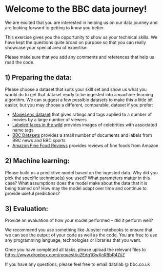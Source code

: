 # Welcome to the BBC data journey!

We are excited that you are interested in helping us on our data journey and are looking forward to getting to know you better.

This exercise gives you the opportunity to show us your technical skills. We have kept the questions quite broad on purpose so that you can really showcase your special area of expertise. 

Please make sure that you add any comments and references that help us read the code.

## 1) Preparing the data:
Please choose a dataset that suits your skill set and show us what you would do to get that dataset ready to be ingested into a machine-learning algorithm.
We can suggest a few possible datasets to make this a little bit easier, but you may choose a different, comparable, dataset if you prefer:
-	[MovieLens dataset](https://grouplens.org/datasets/movielens/) that gives ratings and tags applied to a number of movies by a large number of viewers
-	[Labeled faces in the wild](http://vis-www.cs.umass.edu/lfw/) provides images of celebrities with associated name tags
-	[BBC Datasets](http://mlg.ucd.ie/datasets/bbc.html) provides a small number of documents and labels from BBC news and BBC sports
- [Amazon Fine Food Reviews](https://www.kaggle.com/qwikfix/amazon-recommendation-dataset/data) provides reviews of fine foods from Amazon

## 2) Machine learning:
Please build us a predictive model based on the ingested data. Why did you pick the specific technique(s) you used? What parameters matter in this case? What assumptions does the model make about the data that it is being trained on? How may the model adapt over time and continue to provide useful predictions?

## 3) Evaluation:
Provide an evaluation of how your model performed – did it perform well?

We recommend you use something like Jupyter notebooks to ensure that we can see the output of your code as well as the code. You are free to use any programming language, technologies or libraries that you want.

Once you have completed all tasks, please upload the relevant files to https://www.dropbox.com/request/iu2Edq1GwXqR8bR4ZjjZ 

If you have any questions, please feel free to email datalab @ bbc.co.uk 

